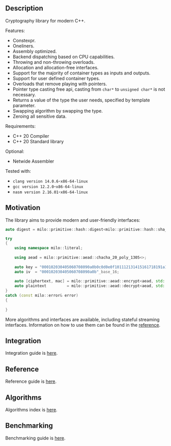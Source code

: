 ## Description

Cryptography library for modern C++.

Features:

- Constexpr.
- Oneliners.
- Assembly optimized.
- Backend dispatching based on CPU capabilities.
- Throwing and non-throwing overloads.
- Allocation and allocation-free interfaces.
- Support for the majority of container types as inputs and outputs.
- Support for user defined container types.
- Overloads that remove playing with pointers.
- Pointer type casting free api, casting from `char*` to `unsigned char*` is not necessary.
- Returns a value of the type the user needs, specified by template parameter.
- Swapping algorithm by swapping the type.
- Zeroing all sensitive data.

Requirements:

- C++ 20 Compiler
- C++ 20 Standard library

Optional:

- Netwide Assembler

Tested with:

- `clang version 14.0.6`-`x86-64-linux`
- `gcc version 12.2.0`-`x86-64-linux`
- `nasm version 2.16.01`-`x86-64-linux`

## Motivation

The library aims to provide modern and user-friendly interfaces:

```c++
auto digest = milo::primitive::hash::digest<milo::primitive::hash::sha_2_256<>>("message"sv);
```

```c++
try
{
    using namespace milo::literal;
    
    using aead = milo::primitive::aead::chacha_20_poly_1305<>;
    
    auto key = "000102030405060708090a0b0c0d0e0f101112131415161718191a1b1c1d1e1f"_base_16;
    auto iv  = "000102030405060708090a0b"_base_16;
    
    auto [ciphertext, mac] = milo::primitive::aead::encrypt<aead, std::string>(key, iv, "aad"_cv, "message"_cv);
    auto plaintext         = milo::primitive::aead::decrypt<aead, std::string>(key, iv, "aad"_cv, ciphertext, mac);
}
catch (const milo::error& error)
{
    
}
```

More algorithms and interfaces are available, including stateful streaming interfaces.
Information on how to use them can be found in the [reference](docs/reference.md).

## Integration

Integration guide is [here](docs/integration.md).

## Reference

Reference guide is [here](docs/reference.md).

## Algorithms

Algorithms index is [here](docs/algorithms.md).

## Benchmarking

Benchmarking guide is [here](docs/benchmarking.md).
